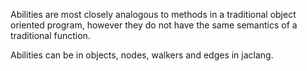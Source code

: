 Abilities are most closely analogous to methods in a traditional object oriented program,
however they do not have the same semantics of a traditional function.

Abilities can be in objects, nodes, walkers and edges in jaclang.


